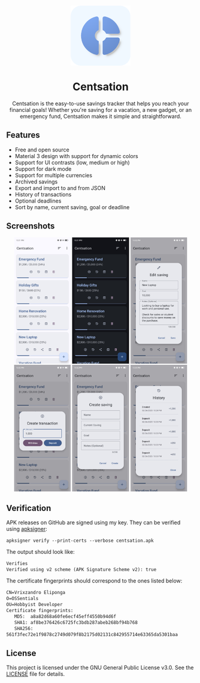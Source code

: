 <div align="center">

<img width="" src="metadata/en-US/images/icon.png"  width=160 height=160  align="center">

# Centsation

Centsation is the easy-to-use savings tracker that helps you reach your financial goals! Whether you're saving for a vacation, a new gadget, or an emergency fund, Centsation makes it simple and straightforward.

</div>

## Features

- Free and open source
- Material 3 design with support for dynamic colors
- Support for UI contrasts (low, medium or high)
- Support for dark mode
- Support for multiple currencies
- Archived savings
- Export and import to and from JSON
- History of transactions
- Optional deadlines
- Sort by name, current saving, goal or deadline

## Screenshots

<div align="center">
	<div>
		<img src="metadata/en-US/images/Phone Screenshots/Screenshot 1.jpg" width="30%" />
    <img src="metadata/en-US/images/Phone Screenshots/Screenshot 2.jpg" width="30%" />
    <img src="metadata/en-US/images/Phone Screenshots/Screenshot 3.jpg" width="30%" />
    <img src="metadata/en-US/images/Phone Screenshots/Screenshot 4.jpg" width="30%" />
    <img src="metadata/en-US/images/Phone Screenshots/Screenshot 5.jpg" width="30%" />
    <img src="metadata/en-US/images/Phone Screenshots/Screenshot 6.jpg" width="30%" />
	</div>
</div>

## Verification

APK releases on GitHub are signed using my key. They can
be verified using
[apksigner](https://developer.android.com/studio/command-line/apksigner.html#options-verify):

```
apksigner verify --print-certs --verbose centsation.apk
```

The output should look like:

```
Verifies
Verified using v2 scheme (APK Signature Scheme v2): true
```

The certificate fingerprints should correspond to the ones listed below:

```
CN=Vrixzandro Eliponga
O=OSSentials
OU=Hobbyist Developer
Certificate fingerprints:
   MD5:  a8a82d68a60fe6ecf45eff4550b94d6f
   SHA1: af8be376426c6725fc3bdb287abeb268bf94b768
   SHA256: 561f3fec72e1f9878c2749d079f8b2175d02131c842955714e63365da5301baa
```

## License

This project is licensed under the GNU General Public License v3.0. See the
[LICENSE](LICENSE) file for details.
